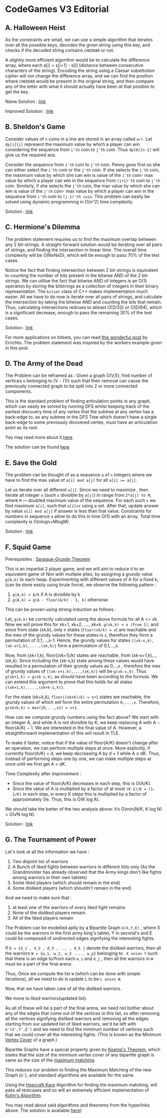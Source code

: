# CodeGames V3 Editorial

## A. Halloween Heist

As the constraints are small, we can use a simple algorithm that iterates over all the possible keys, decodes the given string using this key, and checks if the decoded string contains `CHEDDAR` or not.

A slightly more efficient algorithm would be to calculate the difference array, where each a[i] = s[i+1] - s[i] (distance between consecutive characters of the string). Encoding the string using a Caesar substitution cipher will not change the difference array, and we can find the position where `CHEDDAR` would be present in the original string, and then compare any of the letter with what it should actually have been at that position to get the key.

Naive Solution : [link](./Halloween%20Heist/SolutionCode.cpp)

Improved Solution : [link](./Halloween%20Heist/ImprovedSolution.cpp)

## B. Sheldon's Game

Consider values of `n` coins in a line are stored in an array called `arr`. Let `dp[i][j]` represent the maximum value by which a player can win considering the sequence from `i'th` coin to `j'th` coin. Thus `dp[0][n-1]` will give us the required ans.

Consider the sequence from `i'th` coin to `j'th` coin. Penny goes first so she can either select the `i'th` coin or the `j'th` coin. If she selects the `i'th` coin, the maximum value by which she can win is value of the `i'th` coin- max value by which a player can win in the sequence from `(i+1)'th` coin to `j'th` coin. Similarly, if she selects the `j'th` coin, the max value by which she can win is value of the `j'th` coin- max value by which a player can win in the sequence from `i'th` coin to `(j-1)'th coin`. This problem can easily be solved using dynamic programming in O(n^2) time complexity. 

Solution : [link](./Sheldon's%20Game/solution.cpp)

## C. Hermione's Dilemma 

The problem statement requires us to find the maximum overlap between any 2 bit-strings. A straight-forward solution would be iterating over all pairs of strings, and finding the intersection in linear time. The overall time complexity will be O(NxNxD), which will be enough to pass 70% of the test cases.

Notice the fact that finding intersection between 2 bit-strings is equivalent to counting the number of bits present in the bitwise AND of the 2 bit-strings. We can utilise the fact that bitwise AND of integers is an O(1) operation by storing the bitstrings as a collection of integers in their binary representation. The `bitset` class of C++ makes implementation much easier. All we have to do now is iterate over all pairs of strings, and calculate the intersection by taking the bitwise AND and counting the bits that remain. Thus, calculating intersections redcues to atleast O(D/32) or O(D/64), which is a significant decrease, enough to pass the remaining 30% of the test cases.

Solution : [link](./Hermione's%20Dilemma/trial.cpp)

For more applications on bitsets, you can read [this wonderful post](https://codeforces.com/blog/entry/73558) by Errichto. The problem statement was inspired by the workers example given in this post.

## D. The Army of the Dead

The Problem can be reframed as : Given a graph G(V,E), find number of vertices v belonging to (V - {1}) such that their removal can cause the previously connected graph to be split into 2 or more connected components.

This is the standard problem of finding articulation points in any graph, which can easily be solved by running DFS whilst keeping track of the earliest discovery time of any vertex that the subtree at any vertex has a back-edge to, as any subtree in the DFS Tree which doesn't have a single back-edge to some previously dicovered vertex, must have an articulation point as its root.

You may read more about it [here](https://cp-algorithms.com/graph/cutpoints.html).

The solution can be found [here](./The%20Army%20of%20the%20Dead/sol.cpp)


## E. Save the Gold

The problem can be thought of as a sequence `a` of `n` integers where we have to find the max value of `a[i] mod a[j]` for all `a[i] >= a[j]`. 

Let us iterate over all different `a[j]`. Since we need to maximize , then iterate all integer `x` (such `x` divisible by `a[j]`) in range from `2*a[j] to M`, where `M` — doubled maximum value of the sequence. For each such `x` we find maximum `a[i]`, such that `a[i]<x` using a set. After that, update answer by value `a[i] mod a[j]` if answer is less than that value. Constraints for numbers in sequence `a` allow to do this in time O(1) with an array. Total time complexity is O(nlogn+MlogM). 

Solution : [link](./Save%20the%20Gold/soln.cpp)

## F. Squid Game

Prerequisites : [Sprague-Grundy Theorem](https://cp-algorithms.com/game_theory/sprague-grundy-nim.html)

This is an impartial 2 player game, and we will aim to reduce it to an equivalent game of Nim with multiple piles, by assigning a grundy value `g(A,k)` to each heap. Experimenting with different values of A for a fixed k, (can be done easily using brute force), we observe the following pattern : 

1. `g(A,k) = A/k`  if A is divisible by k
2. `g(A,k) = g(A - floor(A/k) - 1, k)`  otherwise
   
This can be proven using strong induction as follows :

Let, `g(A,k)` be correctly calculated using the above formula for all A <= xk. Now we will prove this for xk+1, xk+2, ...., xk+k. `g(xk,k) = x (From 1)`, and since from state (xk,k), only x states (`floor(xk/k) = x`) are reachable and the mex of the grundy values for these states is `x`, therefore they form a permutation of 0,1,...,x-1. Hence, the grundy values for states `{(xk-x,k),(xk-x+1,k),....,(xk,k)}` form a permutation of 0,1,...,x.

Now, from (xk+1,k), floor((xk+1)/k) states are reachable, from (xk-x+1,k),..,(xk,k). Since including the (xk-x,k) state among these values would have resulted in a permutation of their grundy values as 0,..,x , therefore the mex of grundy values of `{(xk-x+1,k),...,(xk,k)}` will be `g(xk-x,k)`. Thus `g(xk+1,k) = g(xk-x,k)`, as should have been according to the formula. We can extend this argument to prove that this holds for all states `{(xk+1,k),....,(xk+k-1,k)}`.

For the state (xk+k,k), `floor((xk+k)/k) = x+1` states are reachable, the grundy values of which will form the entire permutation `0,...,x`. Therefore, `g(xk+k,k) = mex({0,...,x}) = x+1`.

How can we compute grundy numbers using the fact above? We start with an integer A, and while A is not divisible by K, we keep replacing A with A − floor(A/K) − 1. We are interested in the final value
of A. However, a straightforward implementation of this will result in TLE.

To make it faster, notice that if the value of floor(A/K) doesn’t change after an operation, we can perform multiple steps at once. More explicitly, if currently floor(A/K) = d, we keep decreasing A by d + 1 while A ≥ dK. Thus, instead of performing steps one by one, we can make multiple steps at once until we first get A < dK.

Time Complexity after improvement :
- Since the value of floor(A/K) decreases in each step, this is O(A/K).
- Since the value of A is multiplied by a factor of at most `(K-1)/K = (1-1/K)` in each step, in every K steps this is multiplied by a factor of approximately 1/e. Thus, this is O(K log A).

We should take the better of the two analysis above: it’s O(min(N/K, K log N) = O(√N log N).

Solution : [link](./Squid%20Game/SolutionCode.cpp)

## G. The Tournament of Power

Let's look at all the information we have :

1) Two disjoint list of warriors
2) A Bunch of liked fights between warriors in different lists only (As the Grandminister has already observed that the Army kings don't like fights among warriors in their own tablets)
3) Some liked players (which should remain in the end)
4) Some disliked players (which shouldn't remain in the end)

And we need to make sure that :

1) at least one of the warriors of every liked fight remains
2) None of the disliked players remain.
3) All of the liked players remain

The Problem can be modelled aptly by a Bipartite Graph ```G(X,Y,E)``` , where X could be the warriors in the first army king's tablet, Y in second's and E could be composed of undirected edges signifying the interesting fights.

If ```D = {d_1 , d_2 , d_3 , ... , d_k }``` denote the disliked warriors, then all the warriors ```W = {w_1, w_2, w_3 ..... w_p}``` belonging to ``` X union Y``` such that there is an edge to/from each ```w_i``` and ```d_j``` , then all the warriors in ```W``` must be a part of the final arena.

Thus, Once we compute the list ```W``` (which can be done with simple iterations), all we need to do is update L to be ```L union W```.

Now, that we have taken care of all the disliked warriors.

We move to liked warriors(updated list).

As all of these will be a part of the final arena, we need not bother about any of the edges that come out of the vertices in this list, so after removing all the vertices signifying disliked warriors and removing all the edges starting from our updated list of liked warriors, we'd be left with ```G'(X',Y',E')``` and we need to find the minimum number of vertices such that we could cover all the interesting fights. (This is known as the Minimum [Vertex Cover](https://mathworld.wolfram.com/VertexCover) of a graph.)

Bipartite Graphs have a special property given by [Koenig's Theorem](https://mathworld.wolfram.com/Koenig-EgevaryTheorem.html), which states that the size of the minimum vertex cover of any bipartite graph is same as the size of the [maximum matching](https://en.wikipedia.org/wiki/Matching_(graph_theory)).

This reduces our problem to finding the Maximum Matching of the new Graph (```G'```), and standard algorithms are available for the same.

Using the [Hopcraft Karp](https://en.wikipedia.org/wiki/Hopcroft%E2%80%93Karp_algorithm) Algorithm for finding the maximum matching, will pass all testcases and so will an extremely efficient implementation of [Kuhn's Algorithm](https://cp-algorithms.com/graph/kuhn_maximum_bipartite_matching.html).

You may read about said algorithms and theorems from the hyperlinks above.
The solution is available [here](./The%20Tournament%20of%20Power/sol.cpp))


